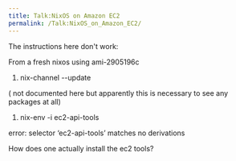 ```yaml
---
title: Talk:NixOS on Amazon EC2
permalink: /Talk:NixOS_on_Amazon_EC2/
---
```


The instructions here don't work:

From a fresh nixos using ami-2905196c

1.  nix-channel --update

( not documented here but apparently this is necessary to see any packages at all)

1.  nix-env -i ec2-api-tools

error: selector ‘ec2-api-tools’ matches no derivations

How does one actually install the ec2 tools?